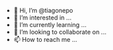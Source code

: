 - 👋 Hi, I’m @tiagonepo
- 👀 I’m interested in ...
- 🌱 I’m currently learning ...
- 💞️ I’m looking to collaborate on ...
- 📫 How to reach me ...

<!---
tiagonepo/tiagonepo is a ✨ special ✨ repository because its `README.md` (this file) appears on your GitHub profile.
You can click the Preview link to take a look at your changes.
--->
